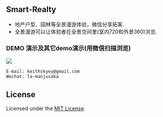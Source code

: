## Smart-Realty

* 地产户型、园林等全景漫游体验，微信分享拓客.
* 全景漫游可以让体验者在全景空间里(室内720和外景360)浏览.

### DEMO 演示及其它demo演示(用微信扫描浏览)
<p>
<img src="http://webcase.51hitech.com/source/assets/images/smart-realty.png" style="display:block;max-width:80%">
</p>

```Text
E-mail: keithskyey@gmail.com
Wechat: la-manjusaka
```

## License

Licensed under the [MIT License](http://opensource.org/licenses/MIT).
